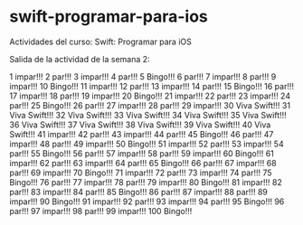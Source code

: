 # swift-programar-para-ios
Actividades del curso: Swift: Programar para iOS

Salida de la actividad de la semana 2:

1 impar!!!
2 par!!!
3 impar!!!
4 par!!!
5 Bingo!!!
6 par!!!
7 impar!!!
8 par!!!
9 impar!!!
10 Bingo!!!
11 impar!!!
12 par!!!
13 impar!!!
14 par!!!
15 Bingo!!!
16 par!!!
17 impar!!!
18 par!!!
19 impar!!!
20 Bingo!!!
21 impar!!!
22 par!!!
23 impar!!!
24 par!!!
25 Bingo!!!
26 par!!!
27 impar!!!
28 par!!!
29 impar!!!
30 Viva Swift!!!
31 Viva Swift!!!
32 Viva Swift!!!
33 Viva Swift!!!
34 Viva Swift!!!
35 Viva Swift!!!
36 Viva Swift!!!
37 Viva Swift!!!
38 Viva Swift!!!
39 Viva Swift!!!
40 Viva Swift!!!
41 impar!!!
42 par!!!
43 impar!!!
44 par!!!
45 Bingo!!!
46 par!!!
47 impar!!!
48 par!!!
49 impar!!!
50 Bingo!!!
51 impar!!!
52 par!!!
53 impar!!!
54 par!!!
55 Bingo!!!
56 par!!!
57 impar!!!
58 par!!!
59 impar!!!
60 Bingo!!!
61 impar!!!
62 par!!!
63 impar!!!
64 par!!!
65 Bingo!!!
66 par!!!
67 impar!!!
68 par!!!
69 impar!!!
70 Bingo!!!
71 impar!!!
72 par!!!
73 impar!!!
74 par!!!
75 Bingo!!!
76 par!!!
77 impar!!!
78 par!!!
79 impar!!!
80 Bingo!!!
81 impar!!!
82 par!!!
83 impar!!!
84 par!!!
85 Bingo!!!
86 par!!!
87 impar!!!
88 par!!!
89 impar!!!
90 Bingo!!!
91 impar!!!
92 par!!!
93 impar!!!
94 par!!!
95 Bingo!!!
96 par!!!
97 impar!!!
98 par!!!
99 impar!!!
100 Bingo!!!
